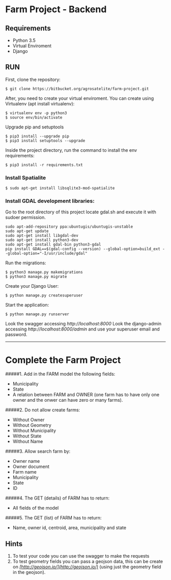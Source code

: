 
# Farm Project - Backend


## Requirements

 - Python 3.5
 - Virtual Enviroment
 - Django
 
## RUN

First, clone the repository:
```shell
$ git clone https://bitbucket.org/agrosatelite/farm-project.git
```

After, you need to create your virtual enviroment. You can create using Virtualenv (apt install virtualenv):
```shell
$ virtualenv env -p python3
$ source env/bin/activate
```

Upgrade pip and setuptools

```shell
$ pip3 install --upgrade pip
$ pip3 install setuptools --upgrade
```

Inside the project directory, run the command to install the env requirements:
```shell
$ pip3 install -r requirements.txt
```

### Install Spatialite

```shell
$ sudo apt-get install libsqlite3-mod-spatialite
```

### Install GDAL development libraries:

Go to the root directory of this project locate gdal.sh and execute it with sudoer permission.

```shell
sudo apt-add-repository ppa:ubuntugis/ubuntugis-unstable
sudo apt-get update
sudo apt-get install libgdal-dev
sudo apt-get install python3-dev
sudo apt-get install gdal-bin python3-gdal
pip install GDAL==$(gdal-config --version) --global-option=build_ext --global-option="-I/usr/include/gdal"
```

Run the migrations:
```shell
$ python3 manage.py makemigrations 
$ python3 manage.py migrate
```

Create your Django User:
```shell
$ python manage.py createsuperuser
```
Start the application:
```shell
$ python manage.py runserver
```
Look the swagger accessing *http://localhost:8000*
Look the django-admin accessing *http://localhost:8000/admin* and use your superuser email and password.

--- 
# Complete the Farm Project
#####1. Add in the FARM model the following fields:
- Municipality
- State
- A relation between FARM and OWNER (one farm has to have only one owner and the onwer can have zero or many farms).

#####2. Do not allow create farms:
- Without Owner
- Without Geometry
- Without Municipality
- Without State
- Without Name

#####3. Allow search farm by:
- Owner name
- Owner document
- Farm name
- Municipality 
- State 
- ID

#####4. The GET (details) of FARM has to return:
- All fields of the model

#####5. The GET (list) of FARM has to return:
- Name, owner id, centroid, area, municipality and state

## Hints
1. To test your code you can use the swagger to make the requests
2. To test geometry fields you can pass a geojson data, this can be create on *[http://geojson.io/](http://geojson.io/)*  (using just the geometry field in the geojson).
